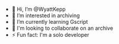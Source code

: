 - 👋 Hi, I’m @WyattKepp
- 👀 I’m interested in archiving
- 🌱 I’m currently learning Gscript
- 💞️ I'm looking to collaborate on an archive
- ⚡ Fun fact: I'm a solo developer

<!---
WyattKepp/WyattKepp is a ✨ special ✨ repository because its `README.md` (this file) appears on your GitHub profile.
You can click the Preview link to take a look at your changes.
--->
